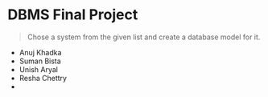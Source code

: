 # DBMS Final Project
> Chose a system from the given list and create a database model for it.

- Anuj Khadka
- Suman Bista
- Unish Aryal
- Resha Chettry
- 
